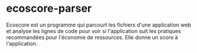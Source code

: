 # ecoscore-parser

Ecoscore est un programme qui parcourt les fichiers d'une application web et analyse les lignes de code pour voir si l'application suit les pratiques recommandées pour l'économie de ressources. Elle donne un score à l'application.